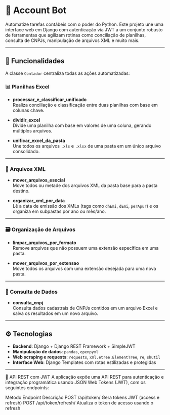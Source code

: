 # 🧠 Account Bot

Automatize tarefas contábeis com o poder do Python. Este projeto une uma interface web em Django com autenticação via JWT a um conjunto robusto de ferramentas que agilizam rotinas como conciliação de planilhas, consulta de CNPJs, manipulação de arquivos XML e muito mais.

---

## 🚀 Funcionalidades

A classe `Contador` centraliza todas as ações automatizadas:

### 📊 Planilhas Excel

- **processar_e_classificar_unificado**  
  Realiza conciliação e classificação entre duas planilhas com base em colunas chave.

- **dividir_excel**  
  Divide uma planilha com base em valores de uma coluna, gerando múltiplos arquivos.

- **unificar_excel_da_pasta**  
  Une todos os arquivos `.xls` e `.xlsx` de uma pasta em um único arquivo consolidado.

---

### 🧾 Arquivos XML

- **mover_arquivos_esocial**  
  Move todos ou metade dos arquivos XML da pasta base para a pasta destino.

- **organizar_xml_por_data**  
  Lê a data de emissão dos XMLs (tags como `dhEmi`, `dEmi`, `perApur`) e os organiza em subpastas por ano ou mês/ano.

---

### 🗃️ Organização de Arquivos

- **limpar_arquivos_por_formato**  
  Remove arquivos que não possuem uma extensão específica em uma pasta.

- **mover_arquivos_por_extensao**  
  Move todos os arquivos com uma extensão desejada para uma nova pasta.

---

### 🧠 Consulta de Dados

- **consulta_cnpj**  
  Consulta dados cadastrais de CNPJs contidos em um arquivo Excel e salva os resultados em um novo arquivo.

---

## ⚙️ Tecnologias

- **Backend**: Django + Django REST Framework + SimpleJWT  
- **Manipulação de dados**: `pandas`, `openpyxl`  
- **Web scraping e requests**: `requests`, `xml.etree.ElementTree`, `re`, `shutil`  
- **Interface Web**: Django Templates com rotas estilizadas e protegidas

---

🔐 API REST com JWT
A aplicação expõe uma API REST para autenticação e integração programática usando JSON Web Tokens (JWT), com os seguintes endpoints:

Método	Endpoint	Descrição
POST	/api/token/	Gera tokens JWT (access e refresh)
POST	/api/token/refresh/	Atualiza o token de acesso usando o refresh

